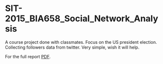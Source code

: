 # SIT-2015_BIA658_Social_Network_Analysis
A course project done with classmates. Focus on the US president election. Collecting followers data from twitter. 
Very simple, wish it will help. 

For the full report [PDF](https://github.com/WolfricWang/SIT-2015_BIA658_Social_Network_Analysis/blob/master/FINAL.REPORT.GROUP.2.pdf).

